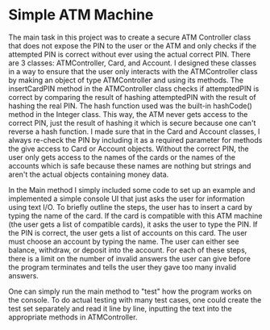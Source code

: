 # Simple ATM Machine

The main task in this project was to create a secure ATM Controller class that does not expose the PIN to the user or the ATM and only checks if the attempted PIN is correct without ever using the actual correct PIN. There are 3 classes: ATMController, Card, and Account. I designed these classes in a way to ensure that the user only interacts with the ATMController class by making an object of type ATMController and using its methods. The insertCardPIN method in the ATMController class checks if attemptedPIN is correct by comparing the result of hashing attemptedPIN with the result of hashing the real PIN. The hash function used was the built-in hashCode() method in the Integer class. This way, the ATM never gets access to the correct PIN, just the result of hashing it which is secure because one can't reverse a hash function. I made sure that in the Card and Account classes, I always re-check the PIN by including it as a required parameter for methods the give access to Card or Account objects. Without the correct PIN, the user only gets access to the names of the cards or the names of the accounts which is safe because these names are nothing but strings and aren't the actual objects containing money data.

In the Main method I simply included some code to set up an example and implemented a simple console UI that just asks the user for information using text I/O. To briefly outline the steps, the user has to insert a card by typing the name of the card. If the card is compatible with this ATM machine (the user gets a list of compatible cards), it asks the user to type the PIN. If the PIN is correct, the user gets a list of accounts on this card. The user must choose an account by typing the name. The user can either see balance, withdraw, or deposit into the account. For each of these steps, there is a limit on the number of invalid answers the user can give before the program terminates and tells the user they gave too many invalid answers.

One can simply run the main method to "test" how the program works on the console. To do actual testing with many test cases, one could create the test set separately and read it line by line, inputting the text into the appropriate methods in ATMController. 
